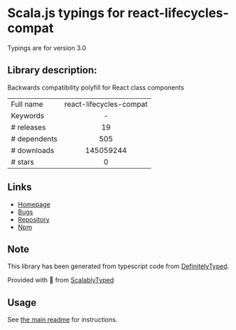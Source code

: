 
# Scala.js typings for react-lifecycles-compat

Typings are for version 3.0

## Library description:
Backwards compatibility polyfill for React class components

|                    |                 |
| ------------------ | :-------------: |
| Full name          | react-lifecycles-compat |
| Keywords           | - |
| # releases         | 19 |
| # dependents       | 505 |
| # downloads        | 145059244 |
| # stars            | 0 |

## Links
- [Homepage](https://github.com/reactjs/react-lifecycles-compat#readme)
- [Bugs](https://github.com/reactjs/react-lifecycles-compat/issues)
- [Repository](https://github.com/reactjs/react-lifecycles-compat)
- [Npm](https://www.npmjs.com/package/react-lifecycles-compat)
    


## Note
This library has been generated from typescript code from [DefinitelyTyped](https://definitelytyped.org).

Provided with :purple_heart: from [ScalablyTyped](https://github.com/oyvindberg/ScalablyTyped)

## Usage
See [the main readme](../../readme.md) for instructions.


